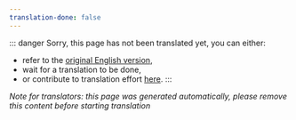 ```yaml
---
translation-done: false
---
```

::: danger
Sorry, this page has not been translated yet, you can either:
- refer to the [original English version](</README.md>),
- wait for a translation to be done,
- or contribute to translation effort [here](https://github.com/bsmg/wiki).
:::

_Note for translators: this page was generated automatically, please remove this content before starting translation_
